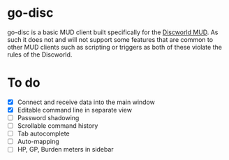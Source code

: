 # go-disc

go-disc is a basic MUD client built specifically for the [Discworld MUD](http://discworld.starturtle.net/lpc/). As such it does not and will not support some features that are common to other MUD clients such as scripting or triggers as both of these violate the rules of the Discworld.

# To do
 - [x] Connect and receive data into the main window
 - [x] Editable command line in separate view
 - [ ] Password shadowing
 - [ ] Scrollable command history
 - [ ] Tab autocomplete
 - [ ] Auto-mapping
 - [ ] HP, GP, Burden meters in sidebar
